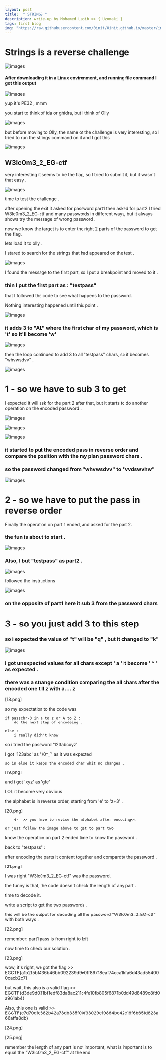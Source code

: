 ```yaml
---
layout: post
title:  " STRINGS "
description: write-up by Mohamed Labib >> { Uzomaki }
tags: first blog
img: "https://raw.githubusercontent.com/0init/0init.github.io/master/images/egycert.png"
---
```


# Strings is a reverse challenge 

![images](https://raw.githubusercontent.com/0init/0init.github.io/master/images/strings/1.png)

#### After downloading it in a Linux environment, and running file command I got this output

![images](https://raw.githubusercontent.com/0init/0init.github.io/master/images/strings/2.png)

yup it's PE32 , mmm

you start to think of ida or ghidra, but I think of Olly

![images](https://raw.githubusercontent.com/0init/0init.github.io/master/images/strings/3.jpg)

but before moving to Olly, the name of the challenge is very interesting, so I tried to run the strings command on it and I got this

![images](https://raw.githubusercontent.com/0init/0init.github.io/master/images/strings/4.png)

## W3lc0m3_2_EG-ctf

very interesting it seems to be the flag, so I tried to submit it, but it wasn't that easy . 

![images](https://raw.githubusercontent.com/0init/0init.github.io/master/images/strings/5.png)

time to test the challenge . 

after opening the exit it asked for password part1 then asked for part2 I tried W3lc0m3_2_EG-ctf and many passwords in different ways, but it always shows try the message of wrong password . 

now we know the target is to enter the right 2 parts of the password to get the flag.

lets load it to olly . 


I stared to search for the strings that had appeared on the test . 

![images](https://raw.githubusercontent.com/0init/0init.github.io/master/images/strings/4.png)

I found the message to the first part, so I put a breakpoint and moved to it .

### thin I put the first part as : "testpass" 

that I followed the code to see what happens to the password.

Nothing interesting happened until this point .

![images](https://raw.githubusercontent.com/0init/0init.github.io/master/images/strings/7.png)

### it adds 3 to "AL" where the first char of my password, which is 't' so it'll become 'w' 


![images](https://raw.githubusercontent.com/0init/0init.github.io/master/images/strings/8.png)

then the loop continued to add 3 to all "testpass" chars, so it becomes "whvwsdvv" . 

![images](https://raw.githubusercontent.com/0init/0init.github.io/master/images/strings/9.png)

#		1 -	so we have to sub 3 to get 		


I expected it will ask for the part 2 after that, but it starts to do another operation on the encoded password  . 

![images](https://raw.githubusercontent.com/0init/0init.github.io/master/images/strings/10.png)

![images](https://raw.githubusercontent.com/0init/0init.github.io/master/images/strings/11.png)

![images](https://raw.githubusercontent.com/0init/0init.github.io/master/images/strings/12.png)


### it started to put the encoded pass in reverse order and compare the position with the my plan password chars  . 

### so the password changed from "whvwsdvv" to "vvdswvhw" 

![images](https://raw.githubusercontent.com/0init/0init.github.io/master/images/strings/13.png)

#		2 -	 so we have to put the pass in reverse order  
	

Finally the operation on part 1 ended, and asked for the part 2. 

### the fun is about to start . 

![images](https://raw.githubusercontent.com/0init/0init.github.io/master/images/strings/14.png)


### Also, I but "testpass" as part2 . 

![images](https://raw.githubusercontent.com/0init/0init.github.io/master/images/strings/15.png)

followed the instructions  

![images](https://raw.githubusercontent.com/0init/0init.github.io/master/images/strings/16.png)

### on the opposite of part1 here it sub 3 from the password chars 

#		3 - 	 so you just add 3 to this step 


### so i expected the value of "t" will be "q" , but it changed to "k"

![images](https://raw.githubusercontent.com/0init/0init.github.io/master/images/strings/17.png)

### i got unexpected values for all chars except ' a ' it become ' ^ ' as expected . 

### there was a strange condition comparing the all chars after the encoded one till z with a.... z

[18.png] 

so my expectation to the code was 

	if passchr-3 in a to z or A to Z :
		do the next step of encodeing . 

	else : 
		i really didn't know 

so i tried the password '123abcxyz'  

I got '123abc' as './0^_`' as it was expected 

	so in else it keeps the encoded char whit no changes . 


[19.png]


and i got 'xyz' as 'gfe' 

LOL it become very obvious 

the alphabet is in reverse order, starting from 'e' to 'z+3' .

[20.png]

 		4- 	>> you have to revise the alphabet after encoding<< 

	or just follow the image above to get to part two


know the operation on part 2 ended time to know the password . 

back to "testpass" : 

after encoding the parts it content together and compardto the password  . 

[21.png]

I was right "W3lc0m3_2_EG-ctf" was the password. 

the funny is that, the code doesn't check the length of any part . 

time to decode it. 

write a script to get the two passwords .

this will be the output for decoding all the password "W3lc0m3_2_EG-ctf" with both ways .

[22.png]

remember: part1 pass is from right to left 

now time to check our solution .

 
[23.png]

wow, it's right, we got the flag    >> EGCTF{a1b2f5bf436b46bb092239d9e0ff86718eaf74cca1bfa6d43ad554000cacb2c7}

but wait, this also is a valid flag >> EGCTF{d3de9d031bf1edf83da8ac211c4fe10fb805f6871b0dd49d8489c8fd0a961ab4}

Also, this one is valid             >> EGCTF{c7d70dfe682b42a73db335f00f33029e19864be42c16f6b65fd823a66affa8db}

[24.png]

[25.png]

remember the length of any part is not important, what is important is to equal the "W3lc0m3_2_EG-ctf" at the end



